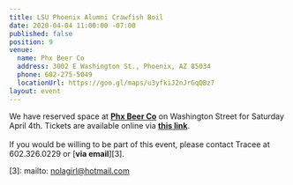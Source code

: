 ```yaml
---
title: LSU Phoenix Alumni Crawfish Boil
date: 2020-04-04 11:00:00 -07:00
published: false
position: 9
venue:
  name: Phx Beer Co
  address: 3002 E Washington St., Phoenix, AZ 85034
  phone: 602-275-5049
  locationUrl: https://goo.gl/maps/u3yfkiJ2nJrGqQBz7
layout: event
---
```


We have reserved space at [**Phx Beer Co**][1] on Washington Street for Saturday April 4th. Tickets are available online via [**this link**][2].  
<br>
If you would be willing to be part of this event, please contact Tracee at 602.326.0229 or [**via email**][3].

[1]: https://www.phxbeerco.com/
[2]: https://www.eventbrite.com/e/lsu-phoenix-crawfish-boil-tickets-98447823089
[3]: mailto: nolagirl@hotmail.com